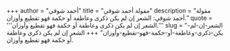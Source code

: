 +++
author = "أحمد شوقي"
title = "مقولة أحمد شوقي"
description = "مقولة أحمد شوقي: الشعر إن لم يكن ذكرى وعاطفة أو حكمة فهو تقطيع وأوزان."
quote = '''الشعر إن لم يكن ذكرى وعاطفة أو حكمة فهو تقطيع وأوزان.''' 
slug = "الشعر-إن-لم-يكن-ذكرى-وعاطفة-أو-حكمة-فهو-تقطيع-وأوزان"
+++
الشعر إن لم يكن ذكرى وعاطفة أو حكمة فهو تقطيع وأوزان.
